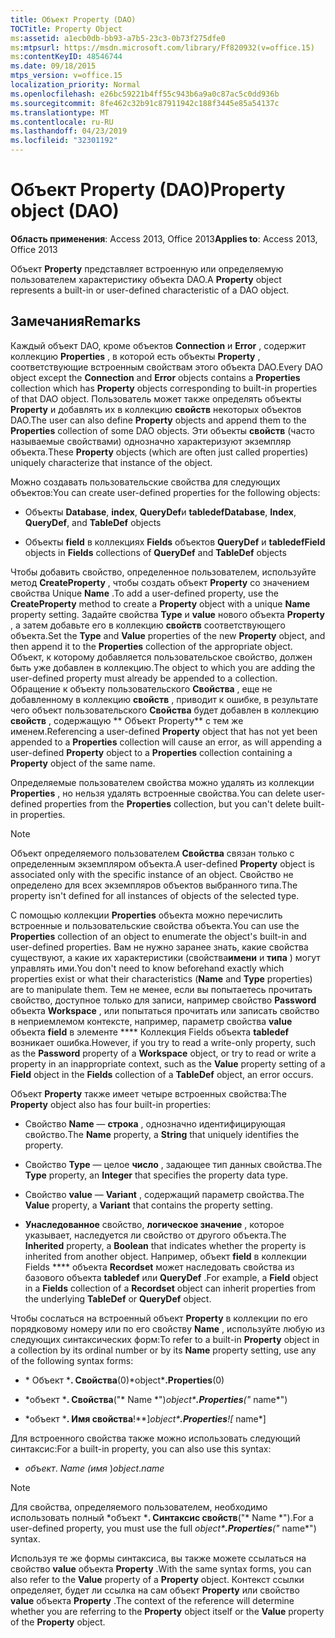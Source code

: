 ```yaml
---
title: Объект Property (DAO)
TOCTitle: Property Object
ms:assetid: a1ecb0db-bb93-a7b5-23c3-0b73f275dfe0
ms:mtpsurl: https://msdn.microsoft.com/library/Ff820932(v=office.15)
ms:contentKeyID: 48546744
ms.date: 09/18/2015
mtps_version: v=office.15
localization_priority: Normal
ms.openlocfilehash: e26bc59221b4ff55c943b6a9a0c87ac5c0dd936b
ms.sourcegitcommit: 8fe462c32b91c87911942c188f3445e85a54137c
ms.translationtype: MT
ms.contentlocale: ru-RU
ms.lasthandoff: 04/23/2019
ms.locfileid: "32301192"
---
```

# <a name="property-object-dao"></a><span data-ttu-id="61de5-102">Объект Property (DAO)</span><span class="sxs-lookup"><span data-stu-id="61de5-102">Property object (DAO)</span></span>

<span data-ttu-id="61de5-103">**Область применения**: Access 2013, Office 2013</span><span class="sxs-lookup"><span data-stu-id="61de5-103">**Applies to**: Access 2013, Office 2013</span></span>

<span data-ttu-id="61de5-104">Объект **Property** представляет встроенную или определяемую пользователем характеристику объекта DAO.</span><span class="sxs-lookup"><span data-stu-id="61de5-104">A **Property** object represents a built-in or user-defined characteristic of a DAO object.</span></span>

## <a name="remarks"></a><span data-ttu-id="61de5-105">Замечания</span><span class="sxs-lookup"><span data-stu-id="61de5-105">Remarks</span></span>

<span data-ttu-id="61de5-106">Каждый объект DAO, кроме объектов **Connection** и **Error** , содержит коллекцию **Properties** , в которой есть объекты **Property** , соответствующие встроенным свойствам этого объекта DAO.</span><span class="sxs-lookup"><span data-stu-id="61de5-106">Every DAO object except the **Connection** and **Error** objects contains a **Properties** collection which has **Property** objects corresponding to built-in properties of that DAO object.</span></span> <span data-ttu-id="61de5-107">Пользователь может также определять объекты **Property** и добавлять их в коллекцию **свойств** некоторых объектов DAO.</span><span class="sxs-lookup"><span data-stu-id="61de5-107">The user can also define **Property** objects and append them to the **Properties** collection of some DAO objects.</span></span> <span data-ttu-id="61de5-108">Эти объекты **свойств** (часто называемые свойствами) однозначно характеризуют экземпляр объекта.</span><span class="sxs-lookup"><span data-stu-id="61de5-108">These **Property** objects (which are often just called properties) uniquely characterize that instance of the object.</span></span>

<span data-ttu-id="61de5-109">Можно создавать пользовательские свойства для следующих объектов:</span><span class="sxs-lookup"><span data-stu-id="61de5-109">You can create user-defined properties for the following objects:</span></span>

- <span data-ttu-id="61de5-110">Объекты **Database**, **index**, **QueryDef**и **tabledef**</span><span class="sxs-lookup"><span data-stu-id="61de5-110">**Database**, **Index**, **QueryDef**, and **TableDef** objects</span></span>

- <span data-ttu-id="61de5-111">Объекты **field** в коллекциях **Fields** объектов **QueryDef** и **tabledef**</span><span class="sxs-lookup"><span data-stu-id="61de5-111">**Field** objects in **Fields** collections of **QueryDef** and **TableDef** objects</span></span>

<span data-ttu-id="61de5-112">Чтобы добавить свойство, определенное пользователем, используйте метод **CreateProperty** , чтобы создать объект **Property** со значением свойства Unique **Name** .</span><span class="sxs-lookup"><span data-stu-id="61de5-112">To add a user-defined property, use the **CreateProperty** method to create a **Property** object with a unique **Name** property setting.</span></span> <span data-ttu-id="61de5-113">Задайте свойства **Type** и **value** нового объекта **Property** , а затем добавьте его в коллекцию **свойств** соответствующего объекта.</span><span class="sxs-lookup"><span data-stu-id="61de5-113">Set the **Type** and **Value** properties of the new **Property** object, and then append it to the **Properties** collection of the appropriate object.</span></span> <span data-ttu-id="61de5-114">Объект, к которому добавляется пользовательское свойство, должен быть уже добавлен в коллекцию.</span><span class="sxs-lookup"><span data-stu-id="61de5-114">The object to which you are adding the user-defined property must already be appended to a collection.</span></span> <span data-ttu-id="61de5-115">Обращение к объекту пользовательского **Свойства** , еще не добавленному в коллекцию **свойств** , приводит к ошибке, в результате чего объект пользовательского **Свойства** будет добавлен в коллекцию **свойств** , содержащую \*\* Объект Property\*\* с тем же именем.</span><span class="sxs-lookup"><span data-stu-id="61de5-115">Referencing a user-defined **Property** object that has not yet been appended to a **Properties** collection will cause an error, as will appending a user-defined **Property** object to a **Properties** collection containing a **Property** object of the same name.</span></span>

<span data-ttu-id="61de5-116">Определяемые пользователем свойства можно удалять из коллекции **Properties** , но нельзя удалять встроенные свойства.</span><span class="sxs-lookup"><span data-stu-id="61de5-116">You can delete user-defined properties from the **Properties** collection, but you can't delete built-in properties.</span></span>

> [!NOTE]
> <span data-ttu-id="61de5-117">Объект определяемого пользователем **Свойства** связан только с определенным экземпляром объекта.</span><span class="sxs-lookup"><span data-stu-id="61de5-117">A user-defined **Property** object is associated only with the specific instance of an object.</span></span> <span data-ttu-id="61de5-118">Свойство не определено для всех экземпляров объектов выбранного типа.</span><span class="sxs-lookup"><span data-stu-id="61de5-118">The property isn't defined for all instances of objects of the selected type.</span></span>

<span data-ttu-id="61de5-119">С помощью коллекции **Properties** объекта можно перечислить встроенные и пользовательские свойства объекта.</span><span class="sxs-lookup"><span data-stu-id="61de5-119">You can use the **Properties** collection of an object to enumerate the object's built-in and user-defined properties.</span></span> <span data-ttu-id="61de5-120">Вам не нужно заранее знать, какие свойства существуют, а какие их характеристики (свойства**имени** и **типа** ) могут управлять ими.</span><span class="sxs-lookup"><span data-stu-id="61de5-120">You don't need to know beforehand exactly which properties exist or what their characteristics (**Name** and **Type** properties) are to manipulate them.</span></span> <span data-ttu-id="61de5-121">Тем не менее, если вы попытаетесь прочитать свойство, доступное только для записи, например свойство **Password** объекта **Workspace** , или попытаться прочитать или записать свойство в неприемлемом контексте, например, параметр свойства **value** объекта **field** в элементе \*\*\*\* Коллекция Fields объекта **tabledef** возникает ошибка.</span><span class="sxs-lookup"><span data-stu-id="61de5-121">However, if you try to read a write-only property, such as the **Password** property of a **Workspace** object, or try to read or write a property in an inappropriate context, such as the **Value** property setting of a **Field** object in the **Fields** collection of a **TableDef** object, an error occurs.</span></span>

<span data-ttu-id="61de5-122">Объект **Property** также имеет четыре встроенных свойства:</span><span class="sxs-lookup"><span data-stu-id="61de5-122">The **Property** object also has four built-in properties:</span></span>

- <span data-ttu-id="61de5-123">Свойство **Name** — **строка** , однозначно идентифицирующая свойство.</span><span class="sxs-lookup"><span data-stu-id="61de5-123">The **Name** property, a **String** that uniquely identifies the property.</span></span>

- <span data-ttu-id="61de5-124">Свойство **Type** — целое **число** , задающее тип данных свойства.</span><span class="sxs-lookup"><span data-stu-id="61de5-124">The **Type** property, an **Integer** that specifies the property data type.</span></span>

- <span data-ttu-id="61de5-125">Свойство **value** — **Variant** , содержащий параметр свойства.</span><span class="sxs-lookup"><span data-stu-id="61de5-125">The **Value** property, a **Variant** that contains the property setting.</span></span>

- <span data-ttu-id="61de5-126">**Унаследованное** свойство, **логическое значение** , которое указывает, наследуется ли свойство от другого объекта.</span><span class="sxs-lookup"><span data-stu-id="61de5-126">The **Inherited** property, a **Boolean** that indicates whether the property is inherited from another object.</span></span> <span data-ttu-id="61de5-127">Например, объект **field** в коллекции Fields \*\*\*\* объекта **Recordset** может наследовать свойства из базового объекта **tabledef** или **QueryDef** .</span><span class="sxs-lookup"><span data-stu-id="61de5-127">For example, a **Field** object in a **Fields** collection of a **Recordset** object can inherit properties from the underlying **TableDef** or **QueryDef** object.</span></span>

<span data-ttu-id="61de5-128">Чтобы сослаться на встроенный объект **Property** в коллекции по его порядковому номеру или по его свойству **Name** , используйте любую из следующих синтаксических форм:</span><span class="sxs-lookup"><span data-stu-id="61de5-128">To refer to a built-in **Property** object in a collection by its ordinal number or by its **Name** property setting, use any of the following syntax forms:</span></span>

- <span data-ttu-id="61de5-129">\* Объект \***. Свойства**(0)</span><span class="sxs-lookup"><span data-stu-id="61de5-129">\*object\***.Properties**(0)</span></span>

- <span data-ttu-id="61de5-130">\*объект \***. Свойства**("\* Name \*")</span><span class="sxs-lookup"><span data-stu-id="61de5-130">*object\***.Properties**("* name\*")</span></span>

- <span data-ttu-id="61de5-131">\*объект \***. Имя свойства**\!\*\*\]</span><span class="sxs-lookup"><span data-stu-id="61de5-131">*object\***.Properties**\!\[* name\*\]</span></span>

<span data-ttu-id="61de5-132">Для встроенного свойства также можно использовать следующий синтаксис:</span><span class="sxs-lookup"><span data-stu-id="61de5-132">For a built-in property, you can also use this syntax:</span></span>

- <span data-ttu-id="61de5-133">*объект*. *Name (имя* )</span><span class="sxs-lookup"><span data-stu-id="61de5-133">*object*.*name*</span></span>

> [!NOTE]
> <span data-ttu-id="61de5-134">Для свойства, определяемого пользователем, необходимо использовать полный \*объект \***. Синтаксис свойств**("\* Name \*").</span><span class="sxs-lookup"><span data-stu-id="61de5-134">For a user-defined property, you must use the full *object\***.Properties**("* name\*") syntax.</span></span>

<span data-ttu-id="61de5-135">Используя те же формы синтаксиса, вы также можете ссылаться на свойство **value** объекта **Property** .</span><span class="sxs-lookup"><span data-stu-id="61de5-135">With the same syntax forms, you can also refer to the **Value** property of a **Property** object.</span></span> <span data-ttu-id="61de5-136">Контекст ссылки определяет, будет ли ссылка на сам объект **Property** или свойство **value** объекта **Property** .</span><span class="sxs-lookup"><span data-stu-id="61de5-136">The context of the reference will determine whether you are referring to the **Property** object itself or the **Value** property of the **Property** object.</span></span>

